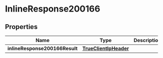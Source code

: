 # InlineResponse200166

## Properties
Name | Type | Description | Notes
------------ | ------------- | ------------- | -------------
**inlineResponse200166Result** | [**TrueClientIpHeader**](TrueClientIpHeader.md) |  |  [optional]
